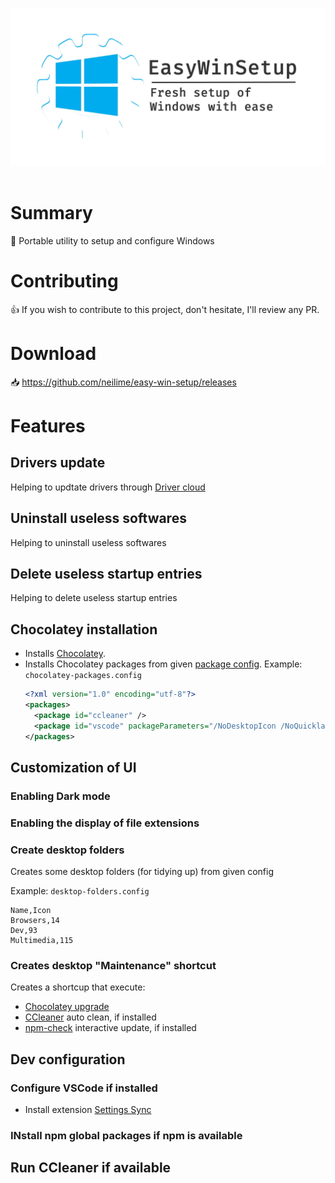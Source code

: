 <p align="center">
  <a href="https://github.com/neilime/easy-win-setup" target="_blank"><img src="resources/banner.jpg" width="600"></a>
  <br/><br/>
</p>

# Summary

📢 Portable utility to setup and configure Windows

# Contributing

👍 If you wish to contribute to this project, don't hesitate, I'll review any PR.

# Download

📥 https://github.com/neilime/easy-win-setup/releases

# Features

## Drivers update

Helping to updtate drivers through [Driver cloud](https://www.driverscloud.com/)

## Uninstall useless softwares

Helping to uninstall useless softwares

## Delete useless startup entries

Helping to delete useless startup entries

## Chocolatey installation

* Installs [Chocolatey](https://chocolatey.org/).
* Installs Chocolatey packages from given [package config](https://chocolatey.org/docs/commandsinstall#packagesconfig).
  Example: `chocolatey-packages.config`
  ```xml
  <?xml version="1.0" encoding="utf-8"?>
  <packages>
    <package id="ccleaner" />
    <package id="vscode" packageParameters="/NoDesktopIcon /NoQuicklaunchIcon" />
  </packages>
  ```

## Customization of UI

### Enabling Dark mode
### Enabling the display of file extensions
### Create desktop folders

Creates some desktop folders (for tidying up) from given config

Example: `desktop-folders.config`
```csv
Name,Icon
Browsers,14
Dev,93
Multimedia,115
```
### Creates desktop "Maintenance" shortcut

Creates a shortcup that execute:
- [Chocolatey upgrade](https://chocolatey.org/docs/commands-upgrade)
- [CCleaner](https://www.ccleaner.com) auto clean, if installed
- [npm-check](https://www.npmjs.com/package/npm-check) interactive update, if installed

## Dev configuration

### Configure VSCode if installed

- Install extension [Settings Sync](https://marketplace.visualstudio.com/items?itemName=Shan.code-settings-sync)

### INstall npm global packages if npm is available

## Run CCleaner if available